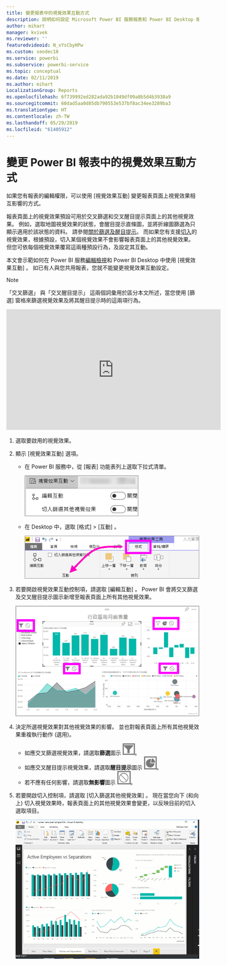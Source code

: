 ```yaml
---
title: 變更報表中的視覺效果互動方式
description: 說明如何設定 Microsoft Power BI 服務報表和 Power BI Desktop 報表中的視覺效果互動。
author: mihart
manager: kvivek
ms.reviewer: ''
featuredvideoid: N_xYsCbyHPw
ms.custom: seodec18
ms.service: powerbi
ms.subservice: powerbi-service
ms.topic: conceptual
ms.date: 02/11/2019
ms.author: mihart
LocalizationGroup: Reports
ms.openlocfilehash: 6f739992ed282ada92b1049df09a8b5d4b3938a9
ms.sourcegitcommit: 60dad5aa0d85db790553e537bf8ac34ee3289ba3
ms.translationtype: HT
ms.contentlocale: zh-TW
ms.lasthandoff: 05/29/2019
ms.locfileid: "61405912"
---
```

# <a name="change-how-visuals-interact-in-a-power-bi-report"></a>變更 Power BI 報表中的視覺效果互動方式
如果您有報表的編輯權限，可以使用 [視覺效果互動]  變更報表頁面上視覺效果相互影響的方式。 

報表頁面上的視覺效果預設可用於交叉篩選和交叉醒目提示頁面上的其他視覺效果。
例如，選取地圖視覺效果的狀態，會醒目提示直條圖，並將折線圖篩選為只顯示適用於該狀態的資料。
請參閱[關於篩選及醒目提示](power-bi-reports-filters-and-highlighting.md)。 而如果您有支援[切入](consumer/end-user-drill.md)的視覺效果，根據預設，切入某個視覺效果不會影響報表頁面上的其他視覺效果。 但您可依每個視覺效果覆寫這兩種預設行為，及設定其互動。

本文會示範如何在 Power BI 服務[編輯檢視](service-interact-with-a-report-in-editing-view.md)和 Power BI Desktop 中使用 [視覺效果互動]  。 如已有人與您共用報表，您就不能變更視覺效果互動設定。

> [!NOTE]
> 「交叉篩選」  與「交叉醒目提示」  這兩個詞彙用於區分本文所述，當您使用 [篩選]  窗格來篩選視覺效果及將其醒目提示時的這兩項行為。  
> 
> 

<iframe width="560" height="315" src="https://www.youtube.com/embed/N_xYsCbyHPw?list=PL1N57mwBHtN0JFoKSR0n-tBkUJHeMP2cP" frameborder="0" allowfullscreen></iframe>

1. 選取要啟用的視覺效果。  
2. 顯示 [視覺效果互動]  選項。
    - 在 Power BI 服務中，從 [報表] 功能表列上選取下拉式清單。

       ![[視覺互動] 下拉式清單](media/service-reports-visual-interactions/power-bi-visual-interaction.png)

    - 在 Desktop 中，選取 [格式] > [互動]  。

        ![依序選取 [格式] 和 [互動]](media/service-reports-visual-interactions/pbi-visual-interaction-desktop.png)

3. 若要開啟視覺效果互動控制項，請選取 [編輯互動]  。 Power BI 會將交叉篩選及交叉醒目提示圖示新增至報表頁面上所有其他視覺效果。
   
    ![開啟 [視覺互動] 的報表](media/service-reports-visual-interactions/power-bi-icons-on.png)
3. 決定所選視覺效果對其他視覺效果的影響。  並也對報表頁面上所有其他視覺效果重複執行動作 (選用)。
   
   * 如應交叉篩選視覺效果，請選取**篩選**圖示 ![篩選圖示](media/service-reports-visual-interactions/pbi-filter-icon-outlined.png)。
   * 如應交叉醒目提示視覺效果，請選取**醒目提示**圖示 ![醒目提示圖示](media/service-reports-visual-interactions/pbi-highlight-icon-outlined.png)。
   * 若不應有任何影響，請選取**無影響**圖示 ![無影響圖示](media/service-reports-visual-interactions/pbi-noimpact-icon-outlined.png)。

4. 若要開啟切入控制項，請選取 [切入篩選其他視覺效果]  。  現在當您向下 (和向上) 切入視覺效果時，報表頁面上的其他視覺效果會變更，以反映目前的切入選取項目。 

   ![開啟切入控制項的影片](media/service-reports-visual-interactions/drill2.gif)

